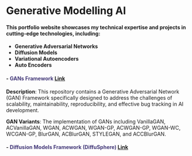 # Generative Modelling AI

#### This portfolio website showcases my technical expertise and projects in cutting-edge technologies, including:

- **Generative Adversarial Networks**
- **Diffusion Models**
- **Variational Autoencoders**
- **Auto Encoders**

####  - <span style="color:#433878">GANs Framework</span> [Link](https://github.com/Karthi-DStech/Generative-Adversarial-Networks-Framework)

  **Description**: This repository contains a Generative Adversarial Network (GAN) Framework specifically designed to address the challenges of scalability, maintainability, reproducibility,   and effective bug tracking in AI development.

   **GAN Variants**: The implementation of GANs including VanillaGAN, ACVanillaGAN, WGAN, ACWGAN, WGAN-GP, ACWGAN-GP, WGAN-WC, WCGAN-GP, BlurGAN, ACBlurGAN, STYLEGAN, and ACCBlurGAN.

####  - <span style="color:#433878">Diffusion Models Framework (DiffuSphere)</span> [Link](https://github.com/Karthi-DStech/DiffuSphere-Object-Oriented-Framework-)
